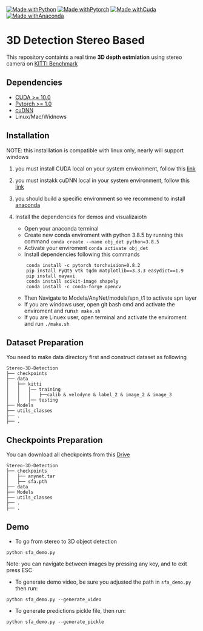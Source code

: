 [![Made withPython](https://img.shields.io/badge/Made%20with-python-407eaf?style=for-the-badge&logo=python)](https://www.python.org/)
[![Made withPytorch](https://img.shields.io/badge/Made%20with-pytorch-ee4c2c?style=for-the-badge&logo=pytorch)](https://www.pytorch.org/)
[![Made withCuda](https://img.shields.io/badge/Made%20with-cuda-76b900?style=for-the-badge&logo=nvidia)](https://developer.nvidia.com/cuda-downloads)
[![Made withAnaconda](https://img.shields.io/badge/Made%20with-anaconda-43b049?style=for-the-badge&logo=anaconda)](https://www.anaconda.com/)


# 3D Detection Stereo Based

This repository containts a real time **3D depth estmiation** using stereo camera on [KITTI Benchmark](http://www.cvlibs.net/datasets/kitti/)

## Dependencies

- [CUDA >= 10.0](https://developer.nvidia.com/Cuda-Toolkit)
- [Pytorch >= 1.0](https://pytorch.org/)
- [cuDNN](https://docs.nvidia.com/deeplearning/cudnn/)
- Linux/Mac/Widnows

## Installation

NOTE: this installlation is compatible with linux only, nearly will support windows

1. you must install CUDA local on your system environment, follow this [link](https://developer.nvidia.com/Cuda-downloads)
2. you must instakk cuDNN local in your system environment, follow this [link](https://docs.nvidia.com/deeplearning/cudnn/install-guide/index.html)
3. you should build a specific environment so we recommend to install [anaconda](https://docs.anaconda.com/anaconda/install/)
4. Install the dependencies for demos and visualizaiotn
	
   - Open your anaconda terminal
   - Create new conda enviroment with python 3.8.5 by running this command ```conda create --name obj_det python=3.8.5```
   - Activate your enviroment ```conda activate obj_det```
   - Install dependencies following this commands
   	
	```shell script
		conda install -c pytorch torchvision=0.8.2
		pip install PyQt5 vtk tqdm matplotlib==3.3.3 easydict==1.9
		pip install mayavi
		conda install scikit-image shapely
		conda install -c conda-forge opencv
	```
	
   - Then Navigate to Models/AnyNet/models/spn_t1 to activate spn layer 
   - If you are windows user, open git bash cmd and activate the enviroment and run`sh make.sh`
   - If you are Linuex user, open terminal and activate the enviroment and run `./make.sh` 
   
## Dataset Preparation

You need to make data directory first and construct dataset as following

```
Stereo-3D-Detection
├── checkpoints
├── data
│   ├── kitti
│   │   │── training
│   │   │   ├──calib & velodyne & label_2 & image_2 & image_3
│   │   │── testing
├── Models
├── utils_classes
├── .
├── .
```
## Checkpoints Preparation

You can download all checkpoints from this [Drive](https://drive.google.com/drive/folders/1QOAIldySCMdQuJ99SOOAmz-ckgPo-XgM?usp=sharing)

```
Stereo-3D-Detection
├── checkpoints
│   ├── anynet.tar
│   ├── sfa.pth
├── data
├── Models
├── utils_classes
├── .
├── .
```

## Demo

- To go from stereo to 3D object detection
```shell script
python sfa_demo.py
```
Note: you can navigate between images by pressing any key, and to exit press ESC

- To generate demo video, be sure you adjusted the path in `sfa_demo.py` then run:
```shell script
python sfa_demo.py --generate_video
```

- To generate predictions pickle file, then run:
```shell script
python sfa_demo.py --generate_pickle
```
